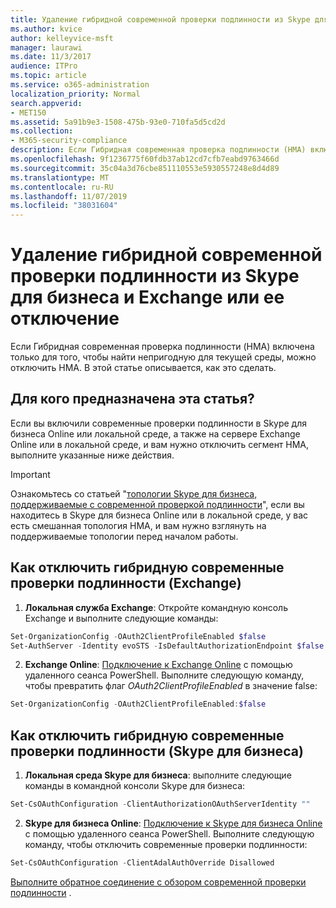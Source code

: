 ```yaml
---
title: Удаление гибридной современной проверки подлинности из Skype для бизнеса и Exchange или ее отключение
ms.author: kvice
author: kelleyvice-msft
manager: laurawi
ms.date: 11/3/2017
audience: ITPro
ms.topic: article
ms.service: o365-administration
localization_priority: Normal
search.appverid:
- MET150
ms.assetid: 5a91b9e3-1508-475b-93e0-710fa5d5cd2d
ms.collection:
- M365-security-compliance
description: Если Гибридная современная проверка подлинности (HMA) включена только для того, чтобы найти непригодную для текущей среды, можно отключить HMA. В этой статье описывается, как это сделать.
ms.openlocfilehash: 9f1236775f60fdb37ab12cd7cfb7eabd9763466d
ms.sourcegitcommit: 35c04a3d76cbe851110553e5930557248e8d4d89
ms.translationtype: MT
ms.contentlocale: ru-RU
ms.lasthandoff: 11/07/2019
ms.locfileid: "38031604"
---
```

# <a name="removing-or-disabling-hybrid-modern-authentication-from-skype-for-business-and-exchange"></a>Удаление гибридной современной проверки подлинности из Skype для бизнеса и Exchange или ее отключение

Если Гибридная современная проверка подлинности (HMA) включена только для того, чтобы найти непригодную для текущей среды, можно отключить HMA. В этой статье описывается, как это сделать.
  
## <a name="who-is-this-article-for"></a>Для кого предназначена эта статья?

Если вы включили современные проверки подлинности в Skype для бизнеса Online или локальной среде, а также на сервере Exchange Online или в локальной среде, и вам нужно отключить сегмент HMA, выполните указанные ниже действия.

> [!IMPORTANT]
> Ознакомьтесь со статьей "[топологии Skype для бизнеса, поддерживаемые с современной проверкой подлинности](https://technet.microsoft.com/library/mt803262.aspx)", если вы находитесь в Skype для бизнеса Online или в локальной среде, у вас есть смешанная топология HMA, и вам нужно взглянуть на поддерживаемые топологии перед началом работы.
  
## <a name="how-to-disable-hybrid-modern-authentication-exchange"></a>Как отключить гибридную современные проверки подлинности (Exchange)

1. **Локальная служба Exchange**: Откройте командную консоль Exchange и выполните следующие команды: 

```powershell
Set-OrganizationConfig -OAuth2ClientProfileEnabled $false
Set-AuthServer -Identity evoSTS -IsDefaultAuthorizationEndpoint $false
```

2. **Exchange Online**: [Подключение к Exchange Online](https://docs.microsoft.com/powershell/exchange/exchange-online/connect-to-exchange-online-powershell/connect-to-exchange-online-powershell) с помощью удаленного сеанса PowerShell. Выполните следующую команду, чтобы превратить флаг *OAuth2ClientProfileEnabled* в значение false:

```powershell    
Set-OrganizationConfig -OAuth2ClientProfileEnabled:$false
```
    
## <a name="how-to-disable-hybrid-modern-authentication-skype-for-business"></a>Как отключить гибридную современные проверки подлинности (Skype для бизнеса)

1. **Локальная среда Skype для бизнеса**: выполните следующие команды в командной консоли Skype для бизнеса:

```powershell
Set-CsOAuthConfiguration -ClientAuthorizationOAuthServerIdentity ""
```

2. **Skype для бизнеса Online**: [Подключение к Skype для бизнеса Online](https://docs.microsoft.com/office365/enterprise/powershell/manage-skype-for-business-online-with-office-365-powershell) с помощью удаленного сеанса PowerShell. Выполните следующую команду, чтобы отключить современные проверки подлинности:

```powershell    
Set-CsOAuthConfiguration -ClientAdalAuthOverride Disallowed
```

[Выполните обратное соединение с обзором современной проверки подлинности](hybrid-modern-auth-overview.md) . 
  

